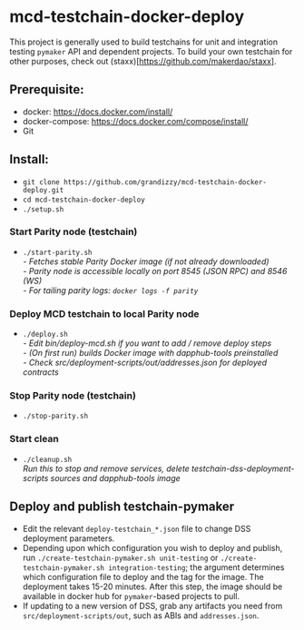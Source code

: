 # mcd-testchain-docker-deploy
This project is generally used to build testchains for unit and integration testing `pymaker` API and dependent projects.  To build your own testchain for other purposes, check out (staxx)[https://github.com/makerdao/staxx].


## Prerequisite:
- docker: https://docs.docker.com/install/
- docker-compose: https://docs.docker.com/compose/install/
- Git


## Install:
- `git clone https://github.com/grandizzy/mcd-testchain-docker-deploy.git`
- `cd mcd-testchain-docker-deploy`
- `./setup.sh`

### Start Parity node (testchain)
- `./start-parity.sh`  
*- Fetches stable Parity Docker image (if not already downloaded)*  
*- Parity node is accessible locally on port 8545 (JSON RPC) and 8546 (WS)*  
*- For tailing parity logs: `docker logs -f parity`*  

### Deploy MCD testchain to local Parity node
- `./deploy.sh`  
*- Edit bin/deploy-mcd.sh if you want to add / remove deploy steps*  
*- (On first run) builds Docker image with dapphub-tools preinstalled*  
*- Check src/deployment-scripts/out/addresses.json for deployed contracts*

### Stop Parity node (testchain)
- `./stop-parity.sh`

### Start clean
- `./cleanup.sh`  
*Run this to stop and remove services, delete testchain-dss-deployment-scripts sources and dapphub-tools image*


## Deploy and publish testchain-pymaker
- Edit the relevant `deploy-testchain_*.json` file to change DSS deployment parameters.
- Depending upon which configuration you wish to deploy and publish, run `./create-testchain-pymaker.sh unit-testing` or `./create-testchain-pymaker.sh integration-testing`; the argument determines which configuration file to deploy and the tag for the image.  The deployment takes 15-20 minutes.  After this step, the image should be available in docker hub for `pymaker`-based projects to pull.
- If updating to a new version of DSS, grab any artifacts you need from `src/deployment-scripts/out`, such as ABIs and `addresses.json`.

